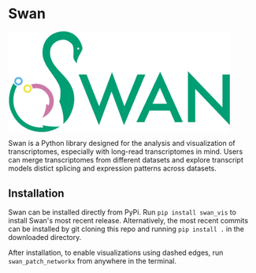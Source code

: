 # Swan
<img align="center" width="450" src="figures/swan_logo.png">

Swan is a Python library designed for the analysis and visualization of transcriptomes, especially with long-read transcriptomes in mind. Users can merge transcriptomes from different datasets and explore transcript models distict splicing and expression patterns across datasets.
<!-- 
## Table of contents
* [Installation](#installation)
* [Swan]
* [Vignette](#vignette)
* [Input File Formats](#fileformats) -->

## <a name="installation"></a>Installation
Swan can be installed directly from PyPi. Run `pip install swan_vis` to install Swan's most recent release. Alternatively, the most recent commits can be installed by git cloning this repo and running `pip install .` in the downloaded directory.

After installation, to enable visualizations using dashed edges, run `swan_patch_networkx` from anywhere in the terminal.

<!-- # <a name="vignette"></a>Vignette
Here is an example of how to run Swan. 

```python
# import Swan library
import swan_vis as swan

# annotation and dataset transcriptome gtfs
annot_gtf = 'example/annot_adrm1.gtf'
hepg2_gtf = 'example/hepg2_adrm1.gtf'
hffc6_gtf = 'example/hffc6_adrm1.gtf'

# abundance table with counts for each transcript corresponding to datasets
ab_file = 'example/abundance.tsv'

# initialize an empty SwanGraph object
sg = swan.SwanGraph()

# add the annotation to the SwanGraph
sg.add_annotation(annot_gtf)

# add HepG2 and HFFc6 datasets to the SwanGraph along with the corresponding
# abundance information
sg.add_dataset('HepG2', hepg2_gtf,
	counts_file=ab_file,
	counts_cols='hepg2')
sg.add_dataset('HFFc6', hffc6_gtf,
	counts_file=ab_file,
	counts_cols='hffc6')
```

# <a name="fileformats"></a>Input File Formats
Currently, Swan works with several file types:
* GTF, used to add transcript models
	* Must have transcript entries. Future releases will only require exon entries.
	* Last column must have gene_id, gene_name, and transcript_id entries. These entries must correspond across datasets to be properly compared.
	* Swan includes a GTF validator that can be used to see if all the correct entires and fields are present in an input GTF it can be run from python as follows
```python
import swan_vis as swan
swan.validate_gtf('example/annot.gtf')
```
* TALON database, used to add transcript models
	* Currently, Swan has been tested with TALON databases from v5.0+.
* Abundance matrix
	* Each row in an abundance matrix corresponds to one transcript's expression. Each row must contain an entry corresponding to a transcript id from a dataset or annotation that has already been added to the SwanGraph.
Please also see the files in the [example](https://github.com/fairliereese/swan_vis/tree/master/example) folder.
 -->

